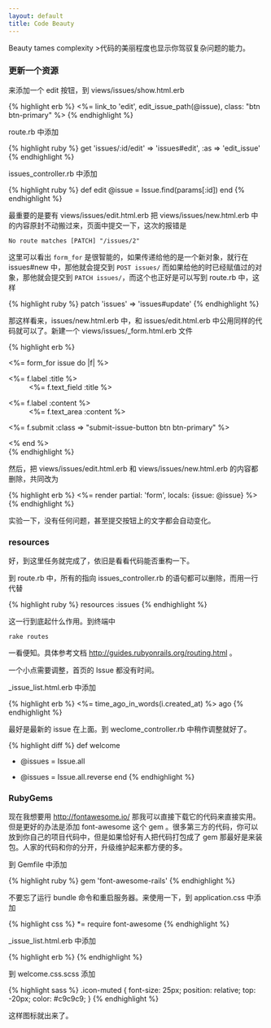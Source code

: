 ```yaml
---
layout: default
title: Code Beauty
---
```


Beauty tames complexity >代码的美丽程度也显示你驾驭复杂问题的能力。

### 更新一个资源
来添加一个 edit 按钮，到 views/issues/show.html.erb

{% highlight erb %}
<%= link_to 'edit', edit_issue_path(@issue), class: "btn btn-primary" %>
{% endhighlight %}

route.rb 中添加

{% highlight ruby %}
get 'issues/:id/edit' => 'issues#edit', :as => 'edit_issue'
{% endhighlight %}

issues_controller.rb 中添加

{% highlight ruby %}
def edit
  @issue = Issue.find(params[:id])
end
{% endhighlight %}

最重要的是要有 views/issues/edit.html.erb 把 views/issues/new.html.erb 中的内容原封不动搬过来，页面中提交一下，这次的报错是

    No route matches [PATCH] "/issues/2"

这里可以看出 `form_for` 是很智能的，如果传递给他的是一个新对象，就行在 issues#new 中，那他就会提交到 `POST issues/` 而如果给他的时已经赋值过的对象，那他就会提交到 `PATCH issues/`，而这个也正好是可以写到 route.rb 中，这样

{% highlight ruby %}
patch 'issues' => 'issues#update'
{% endhighlight %}

那这样看来，issues/new.html.erb 中，和 issues/edit.html.erb 中公用同样的代码就可以了。新建一个 views/issues/_form.html.erb 文件

{% highlight erb %}
<div class="new-issue-form-container clearfix">
  <div class="new-issue-form clearfix">
    <%= form_for issue do |f| %>
      <dl class="form">
        <dt><%= f.label :title %></dt>
        <dd><%= f.text_field :title %></dd>
      </dl>
      <dl class="form">
        <dt><%= f.label :content %></dt>
        <dd><%= f.text_area :content %></dd>
      </dl>
      <p><%= f.submit :class => "submit-issue-button btn btn-primary" %></p>
    <% end %>
  </div>
</div>
{% endhighlight %}

然后，把 views/issues/edit.html.erb 和 views/issues/new.html.erb 的内容都删除，共同改为

{% highlight erb %}
<%= render partial: 'form', locals: {issue: @issue} %>
{% endhighlight %}

实验一下，没有任何问题，甚至提交按钮上的文字都会自动变化。

### resources

<!-- 不要太絮叨，给出简约的代码，让大家体会到高效实用是最重要的。 -->
好，到这里任务就完成了，依旧是看看代码能否重构一下。

到 route.rb 中，所有的指向 issues_controller.rb 的语句都可以删除，而用一行代替

{% highlight ruby %}
resources :issues
{% endhighlight %}

这一行到底起什么作用。到终端中

    rake routes

一看便知。具体参考文档 <http://guides.rubyonrails.org/routing.html> 。

一个小点需要调整，首页的 Issue 都没有时间。

_issue_list.html.erb 中添加

{% highlight erb %}
<%= time_ago_in_words(i.created_at) %> ago
{% endhighlight %}

最好是最新的 issue 在上面。到 weclome_controller.rb 中稍作调整就好了。

{% highlight diff %}
def welcome
- @issues  = Issue.all
+ @issues  = Issue.all.reverse
end
{% endhighlight %}

### RubyGems

现在我想要用 <http://fontawesome.io/> 那我可以直接下载它的代码来直接实用。但是更好的办法是添加 font-awesome 这个 gem 。很多第三方的代码，你可以放到你自己的项目代码中，但是如果恰好有人把代码打包成了 gem 那最好是来装包。人家的代码和你的分开，升级维护起来都方便的多。

到 Gemfile 中添加

{% highlight ruby %}
gem 'font-awesome-rails'
{% endhighlight %}

不要忘了运行 bundle 命令和重启服务器。来使用一下，到 application.css 中添加

{% highlight css %}
 *= require font-awesome
{% endhighlight %}

_issue_list.html.erb 中添加

{% highlight erb %}
<i class="fa fa-comments icon-muted"></i>
{% endhighlight %}

到 welcome.css.scss 添加

{% highlight sass %}
.icon-muted {
  font-size: 25px;
  position: relative;
  top: -20px;
  color: #c9c9c9;
}
{% endhighlight %}

这样图标就出来了。


